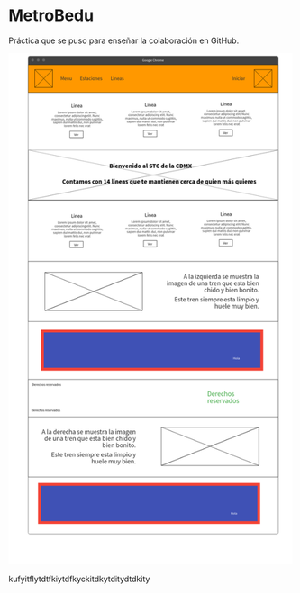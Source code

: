 # MetroBedu
Práctica que se puso para enseñar la colaboración en GitHub.

![Alt text](Practica.png?raw=true "Title")


kufyitflytdtfkiytdfkyckitdkytditydtdkity